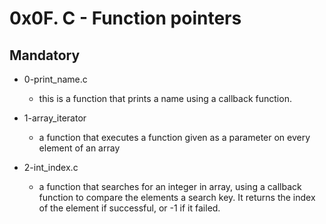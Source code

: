 # 0x0F. C - Function pointers

## Mandatory

- 0-print_name.c
  - this is a function that prints a name using a callback function.

- 1-array_iterator
  - a function that executes a function given as a parameter on every element of an array

- 2-int_index.c
  - a function that searches for an integer in array, using a callback function to compare the elements a search key. It returns the index of the element if successful, or -1 if it failed.
